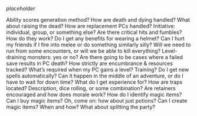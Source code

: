 _placeholder_

Ability scores generation method?
How are death and dying handled?
What about raising the dead?
How are replacement PCs handled?
Initiative: individual, group, or something else?
Are there critical hits and fumbles? How do they work?
Do I get any benefits for wearing a helmet?
Can I hurt my friends if I fire into melee or do something similarly silly?
Will we need to run from some encounters, or will we be able to kill everything?
Level-draining monsters: yes or no?
Are there going to be cases where a failed save results in PC death?
How strictly are encumbrance & resources tracked?
What’s required when my PC gains a level? Training? Do I get new spells automatically? Can it happen in the middle of an adventure, or do I have to wait for down time?
What do I get experience for?
How are traps located? Description, dice rolling, or some combination?
Are retainers encouraged and how does morale work?
How do I identify magic items?
Can I buy magic items? Oh, come on: how about just potions?
Can I create magic items? When and how?
What about splitting the party?